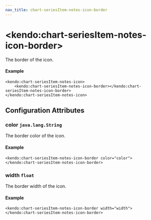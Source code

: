 ```yaml
---
nav_title: chart-seriesItem-notes-icon-border
---
```


# \<kendo:chart-seriesItem-notes-icon-border\>

The border of the icon.

#### Example
    <kendo:chart-seriesItem-notes-icon>
        <kendo:chart-seriesItem-notes-icon-border></kendo:chart-seriesItem-notes-icon-border>
    </kendo:chart-seriesItem-notes-icon>

## Configuration Attributes

### color `java.lang.String`

The border color of the icon.

#### Example
    <kendo:chart-seriesItem-notes-icon-border color="color">
    </kendo:chart-seriesItem-notes-icon-border>

### width `float`

The border width of the icon.

#### Example
    <kendo:chart-seriesItem-notes-icon-border width="width">
    </kendo:chart-seriesItem-notes-icon-border>

